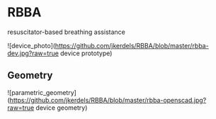 # RBBA
resuscitator-based breathing assistance


![device_photo](https://github.com/jkerdels/RBBA/blob/master/rbba-dev.jpg?raw=true device prototype)


## Geometry

![parametric_geometry](https://github.com/jkerdels/RBBA/blob/master/rbba-openscad.jpg?raw=true device geometry)
